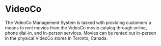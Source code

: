# VideoCo
The VideoCo Management System is tasked with providing customers a means to rent movies from the VideoCo movie catalog through online, 
phone dial-in, and in-person services. Movies can be rented out in-person in the physical VideoCo stores in Toronto, Canada.
